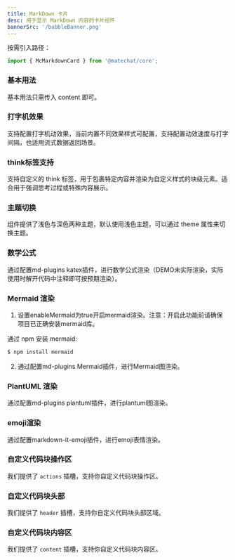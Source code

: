 ```yaml
---
title: MarkDown 卡片
desc: 用于显示 MarkDown 内容的卡片组件
bannerSrc: '/bubbleBanner.png'
---
```

 <script type="text/javascript">
  // 加载webcomponent脚本
  import { loadWebComponentScript } from '/ng-components/utils/web-component-loader.js';
  const webComponentConfig = {
      scriptUrl: '/angular-webcomponents/main.js',
      polyfillsUrl: '/angular-webcomponents/polyfills.js',
      runtimeUrl: '/angular-webcomponents/runtime.js',
      maxRetries: 3,
      retryDelay: 2000
  };            

  loadWebComponentScript(webComponentConfig);

</script>
按需引入路径：

```ts
import { McMarkdownCard } from '@matechat/core';
```

### 基本用法

基本用法只需传入 content 即可。

<mc-ng-markdown-basic></mc-ng-markdown-basic>



### 打字机效果
支持配置打字机动效果，当前内置不同效果样式可配置，支持配置动效速度与打字间隔，也适用流式数据返回场景。

<mc-ng-markdown-typing></mc-ng-markdown-typing>



### think标签支持

支持自定义的 think 标签，用于包裹特定内容并渲染为自定义样式的块级元素。适合用于强调思考过程或特殊内容展示。

<mc-ng-markdown-thinking></mc-ng-markdown-thinking>



### 主题切换

组件提供了浅色与深色两种主题，默认使用浅色主题，可以通过 theme 属性来切换主题。

<mc-ng-markdown-theme></mc-ng-markdown-theme>

### 数学公式
通过配置md-plugins katex插件，进行数学公式渲染（DEMO未实际渲染，实际使用时解开代码中注释即可按预期渲染）。

<mc-ng-markdown-math></mc-ng-markdown-math>

### Mermaid 渲染
1. 设置enableMermaid为true开启mermaid渲染。注意：开启此功能前请确保项目已正确安装mermaid库。

通过 npm 安装 mermaid:

```bash
$ npm install mermaid
```

2. 通过配置md-plugins Mermaid插件，进行Mermaid图渲染。

<mc-ng-markdown-mermaid></mc-ng-markdown-mermaid>



### PlantUML 渲染
通过配置md-plugins plantuml插件，进行plantuml图渲染。

<mc-ng-markdown-plantuml></mc-ng-markdown-plantuml>



### emoji渲染
通过配置markdown-it-emoji插件，进行emoji表情渲染。

<mc-ng-markdown-emoje></mc-ng-markdown-emoje>



### 自定义代码块操作区

我们提供了 `actions` 插槽，支持你自定义代码块操作区。

<mc-ng-markdown-code-operator></mc-ng-markdown-code-operator>



### 自定义代码块头部

我们提供了 `header` 插槽，支持你自定义代码块头部区域。

<mc-ng-markdown-header></mc-ng-markdown-header>



### 自定义代码块内容区

我们提供了 `content` 插槽，支持你自定义代码块内容区。

<mc-ng-markdown-content></mc-ng-markdown-content>
